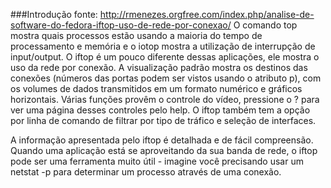 ###Introdução
fonte: http://rmenezes.orgfree.com/index.php/analise-de-software-do-fedora-iftop-uso-de-rede-por-conexao/
O comando top mostra quais processos estão usando a maioria do tempo de processamento e memória e o iotop mostra a utilização de interrupção de input/output. O iftop é um pouco diferente dessas aplicações, ele mostra o uso da rede por conexão. A visualização padrão mostra os destinos das conexões (números das portas podem ser vistos usando o atributo p), com os volumes de dados transmitidos em um formato numérico e gráficos horizontais.
Várias funções provêm o controle do vídeo, pressione o ? para ver uma página desses controles pelo help. O iftop também tem a opção por linha de comando de filtrar por tipo de tráfico e seleção de interfaces.

A informação apresentada pelo iftop é detalhada e de fácil compreensão. Quando uma aplicação está se aproveitando da sua banda de rede, o iftop pode ser uma ferramenta muito útil - imagine você precisando usar um netstat -p para determinar um processo através de uma conexão.